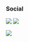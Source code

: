 
### Social

[![](https://img.shields.io/badge/LinkedIn-0077B5?style=for-the-badge&logo=linkedin&logoColor=white)](https://www.linkedin.com/in/gustavo-segre-5a974416b/)
[![](https://img.shields.io/badge/Instagram-E4405F?style=for-the-badge&logo=instagram&logoColor=white)](https://www.instagram.com/segre_/)





<!--- README-STATS> (https://github.com/anuraghazra/github-readme-stats) -->

![](https://github-readme-stats.vercel.app/api?username=gustavosegre&show_icons=true&theme=tokyonight)






